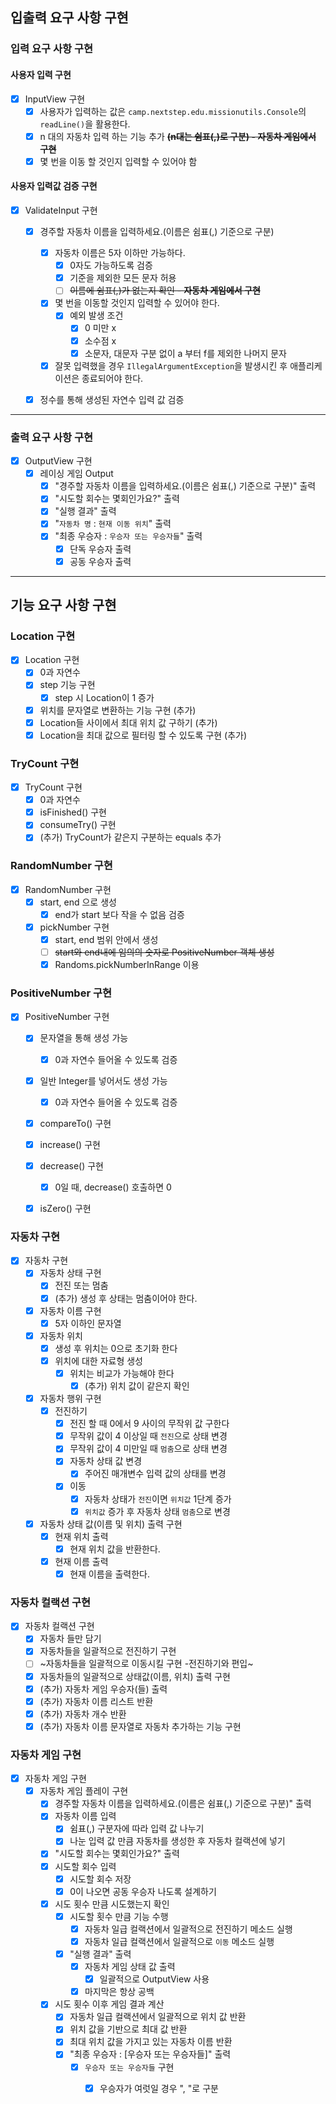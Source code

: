 ## 입출력 요구 사항 구현

### 입력 요구 사항 구현

#### 사용자 입력 구현

- [x] InputView 구현
    - [x] 사용자가 입력하는 값은 `camp.nextstep.edu.missionutils.Console`의 `readLine()`을 활용한다.
    - [x] n 대의 자동차 입력 하는 기능 추가 ~~**(n대는 쉼표(,)로 구분) - 자동차 게임에서 구현**~~
    - [x] 몇 번을 이동 할 것인지 입력할 수 있어야 함

#### 사용자 입력값 검증 구현

- [x] ValidateInput 구현
    - [x] 경주할 자동차 이름을 입력하세요.(이름은 쉼표(,) 기준으로 구분)
        - [x] 자동차 이름은 5자 이하만 가능하다.
            - [x] 0자도 가능하도록 검증
            - [x] 기준을 제외한 모든 문자 허용
            - [ ] ~~이름에 쉼표(,)가 없는지 확인 - **자동차 게임에서 구현**~~
        - [x] 몇 번을 이동할 것인지 입력할 수 있어야 한다.
            - [x] 예외 발생 조건
                - [x] 0 미만 x
                - [x] 소수점 x
                - [x] 소문자, 대문자 구분 없이 a 부터 f를 제외한 나머지 문자
        - [x] 잘못 입력했을 경우 `IllegalArgumentException`을 발생시킨 후 애플리케이션은 종료되어야 한다.
    - [x] 정수를 통해 생성된 자연수 입력 값 검증


---

### 출력 요구 사항 구현

- [x] OutputView 구현
    - [x] 레이싱 게임 Output
        - [x] "경주할 자동차 이름을 입력하세요.(이름은 쉼표(,) 기준으로 구분)" 출력
        - [x] "시도할 회수는 몇회인가요?" 출력
        - [x] "실행 결과" 출력
        - [x] "`자동차 명` : `현재 이동 위치`" 출력
        - [x] "최종 우승자 : `우승자 또는 우승자들`" 출력
            - [x] 단독 우승자 출력
            - [x] 공동 우승자 출력

--- 

## 기능 요구 사항 구현

### Location 구현
- [x] Location 구현
    - [x] 0과 자연수
    - [x] step 기능 구현
        - [x] step 시 Location이 1 증가
    - [x] 위치를 문자열로 변환하는 기능 구현 (추가)
    - [x] Location들 사이에서 최대 위치 값 구하기 (추가)
    - [x] Location을 최대 값으로 필터링 할 수 있도록 구현 (추가)

### TryCount 구현
- [x] TryCount 구현
    - [x] 0과 자연수
    - [x] isFinished() 구현
    - [x] consumeTry() 구현
    - [x] (추가) TryCount가 같은지 구분하는 equals 추가

### RandomNumber 구현
- [x] RandomNumber 구현
    - [x] start, end 으로 생성
        - [x] end가 start 보다 작을 수 없음 검증
    - [x] pickNumber 구현
        - [x] start, end 범위 안에서 생성
        - [ ] ~~start와 end내에 임의의 숫자로 PositiveNumber 객체 생성~~
        - [x] Randoms.pickNumberInRange 이용

### PositiveNumber 구현
- [x] PositiveNumber 구현
    - [x] 문자열을 통해 생성 가능
        - [x] 0과 자연수 들어올 수 있도록 검증
    - [x] 일반 Integer를 넣어서도 생성 가능
        - [x] 0과 자연수 들어올 수 있도록 검증
    - [x] compareTo() 구현
    - [x] increase() 구현
    - [x] decrease() 구현
        - [x] 0일 때, decrease() 호출하면 0
    - [x] isZero() 구현


### 자동차 구현
- [x] 자동차 구현
    - [x] 자동차 상태 구현
        - [x] 전진 또는 멈춤
        - [x] (추가) 생성 후 상태는 멈춤이어야 한다.
    - [x] 자동차 이름 구현
        - [x] 5자 이하인 문자열
    - [x] 자동차 위치
        - [x] 생성 후 위치는 0으로 초기화 한다
        - [x] 위치에 대한 자료형 생성
            - [x] 위치는 비교가 가능해야 한다
                - [x] (추가) 위치 값이 같은지 확인
    - [x] 자동차 행위 구현 
        - [x] 전진하기
            - [x] 전진 할 때 0에서 9 사이의 무작위 값 구한다
            - [x] 무작위 값이 4 이상일 때 `전진`으로 상태 변경
            - [x] 무작위 값이 4 미만일 때 `멈춤`으로 상태 변경
            - [x] 자동차 상태 값 변경
                - [x] 주어진 매개변수 입력 값의 상태를 변경
            - [x] 이동
                - [x] 자동차 상태가 `전진`이면 `위치값` 1단계 증가
                - [x] `위치값` 증가 후 자동차 상태 `멈춤`으로 변경
    - [x] 자동차 상태 값(이름 및 위치) 출력 구현
        - [x] 현재 위치 출력
            - [x] 현재 위치 값을 반환한다.
        - [x] 현재 이름 출력
            - [x] 현재 이름을 출력한다.

### 자동차 컬랙션 구현
- [x] 자동차 컬랙션 구현
    - [x] 자동차 들만 담기
    - [x] 자동차들을 일괄적으로 전진하기 구현
    - [ ] ~자동차들을 일괄적으로 이동시킬 구현 -전진하기와 편입~
    - [x] 자동차들의 일괄적으로 상태값(이름, 위치) 출력 구현
    - [x] (추가) 자동차 게임 우승자(들) 출력
    - [x] (추가) 자동차 이름 리스트 반환
    - [x] (추가) 자동차 개수 반환
    - [x] (추가) 자동차 이름 문자열로 자동차 추가하는 기능 구현

### 자동차 게임 구현
- [x] 자동차 게임 구현
    - [x] 자동차 게임 플레이 구현
        - [x] 경주할 자동차 이름을 입력하세요.(이름은 쉼표(,) 기준으로 구분)" 출력
        - [x] 자동차 이름 입력
            - [x] 쉼표(,) 구분자에 따라 입력 값 나누기
            - [x] 나눈 입력 값 만큼 자동차를 생성한 후 자동차 컬랙션에 넣기
        - [x] "시도할 회수는 몇회인가요?" 출력
        - [x] 시도할 회수 입력
            - [x] 시도할 회수 저장
            - [x] 0이 나오면 공동 우승자 나도록 설계하기
        - [x] 시도 횟수 만큼 시도했는지 확인
            - [x] 시도할 횟수 만큼 기능 수행
                - [x] 자동차 일급 컬랙션에서 일괄적으로 전진하기 메소드 실행
                - [x] 자동차 일급 컬랙션에서 일괄적으로 `이동` 메소드 실행
            - [x] "실행 결과" 출력
                - [x] 자동차 게임 상태 값 출력
                    - [x] 일괄적으로 OutputView 사용
                - [x] 마지막은 항상 공백
        
        - [x] 시도 횟수 이후 게임 결과 계산
            - [x] 자동차 일급 컬랙션에서 일괄적으로 위치 값 반환
            - [x] 위치 값을 기반으로 최대 값 반환
            - [x] 최대 위치 값을 가지고 있는 자동차 이름 반환
            - [x] "최종 우승자 : [우승자 또는 우승자들]" 출력
                - [x] `우승자 또는 우승자들` 구현
                    - [x] 우승자가 여럿일 경우 ", "로 구분



